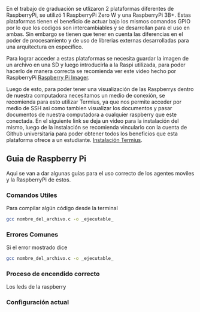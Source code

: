
En el trabajo de graduación se utlizaron 2 plataformas diferentes de RaspberryPi, se utilizó 1 RaspberryPi Zero W y una RaspberryPi 3B+. Estas plataformas tienen el beneficio de actuar bajo los mismos comandos GPIO por lo que los codigos son intercambiables y se desarrollan para el uso en ambas. Sin embargo se tienen que tener en cuenta las diferencias en el poder de procesamiento y de uso de librerias externas desarrolladas para una arquitectura en específico. 

Para lograr acceder a estas plataformas se necesita guardar la imagen de un archivo en una SD y luego introducirla a la Raspi utilizada, para poder hacerlo de manera correcta se recomienda ver este video hecho por RaspberryPi  [Raspberry Pi Imager](https://www.youtube.com/watch?v=ntaXWS8Lk34 "How to use Raspberry Pi Imager "). 

Luego de esto, para poder tener una visualización de las Raspberrys dentro de nuestra computadora necesitamos un medio de conexión, se recomienda para esto utilizar Termius, ya que nos permite acceder por medio de SSH asi como tambien visualizar los documentos y pasar documentos de nuestra computadora a cualquier raspberry que este conectada. En el siguiente link se deja un video para la instalación del mismo, luego de la instalación se recomienda vincularlo con la cuenta de Github universitaria para poder obtener todos los beneficios que esta plataforma ofrece a un estudiante.  [Instalación Termius](https://www.youtube.com/watch?v=Mfk1RMeUnNA "Descargar e instalar Termius").

## Guia de Raspberry Pi

Aqui se van a dar algunas guías para el uso correcto de los agentes moviles y la RaspberryPi de estos. 

### Comandos Utiles 

Para compilar algún código desde la terminal
```sh
gcc nombre_del_archivo.c -o _ejecutable_
```

### Errores Comunes 

Si el error mostrado dice 
```sh
gcc nombre_del_archivo.c -o _ejecutable_
```
### Proceso de encendido correcto
Los leds de la raspberry

### Configuración actual 

